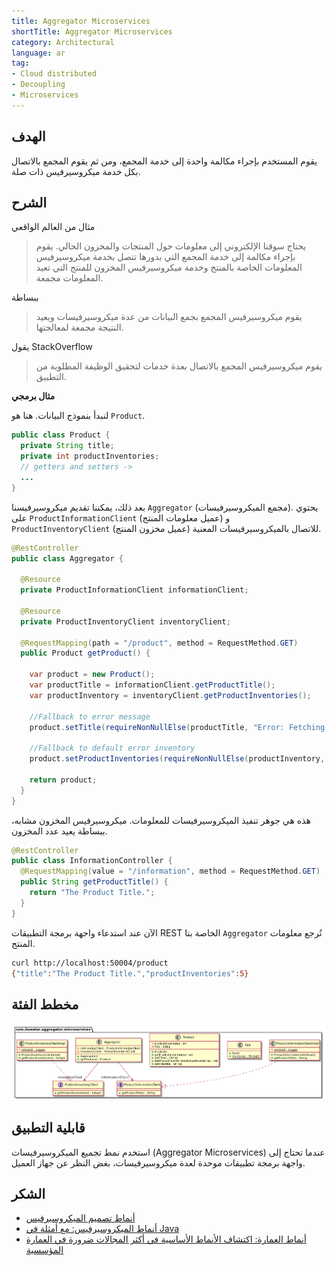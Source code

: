 ```yaml
---
title: Aggregator Microservices
shortTitle: Aggregator Microservices
category: Architectural
language: ar
tag:
- Cloud distributed
- Decoupling
- Microservices
---
```


## الهدف

يقوم المستخدم بإجراء مكالمة واحدة إلى خدمة المجمع، ومن ثم يقوم المجمع بالاتصال بكل خدمة ميكروسيرفيس ذات صلة.

## الشرح

مثال من العالم الواقعي

> يحتاج سوقنا الإلكتروني إلى معلومات حول المنتجات والمخزون الحالي. يقوم بإجراء مكالمة إلى خدمة المجمع التي بدورها تتصل بخدمة ميكروسيرفيس المعلومات الخاصة بالمنتج وخدمة ميكروسيرفيس المخزون للمنتج التي تعيد المعلومات مجمعة.

ببساطة

> يقوم ميكروسيرفيس المجمع بجمع البيانات من عدة ميكروسيرفيسات ويعيد النتيجة مجمعة لمعالجتها.

يقول StackOverflow

> يقوم ميكروسيرفيس المجمع بالاتصال بعدة خدمات لتحقيق الوظيفة المطلوبة من التطبيق.

**مثال برمجي**

لنبدأ بنموذج البيانات. هنا هو `Product`.


```java
public class Product {
  private String title;
  private int productInventories;
  // getters and setters ->
  ...
}
```

بعد ذلك، يمكننا تقديم ميكروسيرفيسنا `Aggregator` (مجمع الميكروسيرفيسات). يحتوي على `ProductInformationClient` (عميل معلومات المنتج) و
`ProductInventoryClient` (عميل مخزون المنتج) للاتصال بالميكروسيرفيسات المعنية.


```java
@RestController
public class Aggregator {

  @Resource
  private ProductInformationClient informationClient;

  @Resource
  private ProductInventoryClient inventoryClient;

  @RequestMapping(path = "/product", method = RequestMethod.GET)
  public Product getProduct() {

    var product = new Product();
    var productTitle = informationClient.getProductTitle();
    var productInventory = inventoryClient.getProductInventories();

    //Fallback to error message
    product.setTitle(requireNonNullElse(productTitle, "Error: Fetching Product Title Failed"));

    //Fallback to default error inventory
    product.setProductInventories(requireNonNullElse(productInventory, -1));

    return product;
  }
}
```

هذه هي جوهر تنفيذ الميكروسيرفيسات للمعلومات. ميكروسيرفيس المخزون مشابه، ببساطة يعيد
عدد المخزون.


```java
@RestController
public class InformationController {
  @RequestMapping(value = "/information", method = RequestMethod.GET)
  public String getProductTitle() {
    return "The Product Title.";
  }
}
```

الآن عند استدعاء واجهة برمجة التطبيقات REST الخاصة بنا `Aggregator` تُرجع معلومات المنتج.


```bash
curl http://localhost:50004/product
{"title":"The Product Title.","productInventories":5}
```

## مخطط الفئة

![alt text](./aggregator-service/etc/aggregator-service.png "Aggregator Microservice")

## قابلية التطبيق

استخدم نمط تجميع الميكروسيرفيسات (Aggregator Microservices) عندما تحتاج إلى واجهة برمجة تطبيقات موحدة لعدة ميكروسيرفيسات، بغض النظر عن جهاز العميل.


## الشكر

* [أنماط تصميم الميكروسيرفيس](http://web.archive.org/web/20190705163602/http://blog.arungupta.me/microservice-design-patterns/)
* [أنماط الميكروسيرفيس: مع أمثلة في Java](https://www.amazon.com/gp/product/1617294543/ref=as_li_qf_asin_il_tl?ie=UTF8&tag=javadesignpat-20&creative=9325&linkCode=as2&creativeASIN=1617294543&linkId=8b4e570267bc5fb8b8189917b461dc60)
* [أنماط العمارة: اكتشاف الأنماط الأساسية في أكثر المجالات ضرورة في العمارة المؤسسية](https://www.amazon.com/gp/product/B077T7V8RC/ref=as_li_qf_asin_il_tl?ie=UTF8&tag=javadesignpat-20&creative=9325&linkCode=as2&creativeASIN=B077T7V8RC&linkId=c34d204bfe1b277914b420189f09c1a4)
